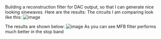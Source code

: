 Building a reconstruction filter for DAC output, so that I can generate nice looking sinewaves.
Here are the results:
The circuits I am comparing look like this:
![image](https://user-images.githubusercontent.com/95479952/167380057-69d634cd-82ba-4ab5-89dd-852e1d98a54c.png)

The results are shown below:
![image](https://user-images.githubusercontent.com/95479952/167380250-f5336f2f-64b5-45f3-9d1a-d30cde94a017.png)
As you can see MFB filter performs much better in the stop band
